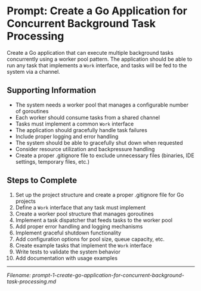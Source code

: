 # Prompt: Create a Go Application for Concurrent Background Task Processing

Create a Go application that can execute multiple background tasks concurrently using a worker pool pattern. The application should be able to run any task that implements a `Work` interface, and tasks will be fed to the system via a channel.

## Supporting Information

- The system needs a worker pool that manages a configurable number of goroutines
- Each worker should consume tasks from a shared channel
- Tasks must implement a common `Work` interface
- The application should gracefully handle task failures
- Include proper logging and error handling
- The system should be able to gracefully shut down when requested
- Consider resource utilization and backpressure handling
- Create a proper .gitignore file to exclude unnecessary files (binaries, IDE settings, temporary files, etc.)

## Steps to Complete

1. Set up the project structure and create a proper .gitignore file for Go projects
2. Define a `Work` interface that any task must implement
3. Create a worker pool structure that manages goroutines
4. Implement a task dispatcher that feeds tasks to the worker pool
5. Add proper error handling and logging mechanisms
6. Implement graceful shutdown functionality
7. Add configuration options for pool size, queue capacity, etc.
8. Create example tasks that implement the `Work` interface
9. Write tests to validate the system behavior
10. Add documentation with usage examples

---
_Filename: prompt-1-create-go-application-for-concurrent-background-task-processing.md_